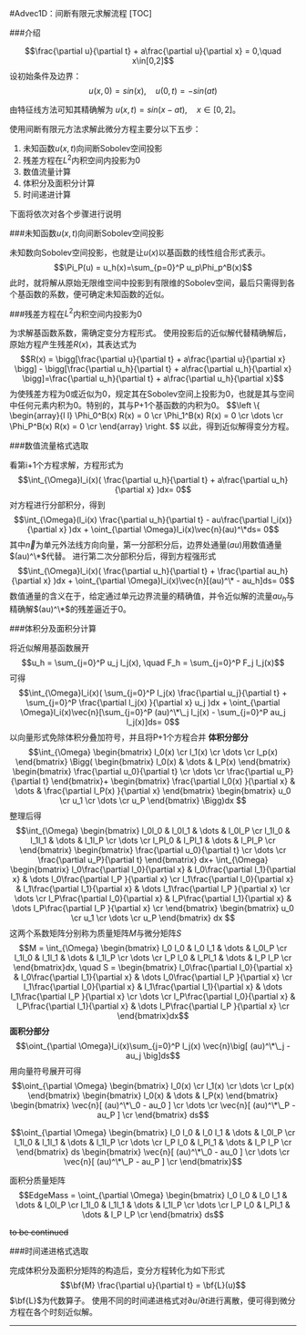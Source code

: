 #Advec1D：间断有限元求解流程
[TOC]

###介绍

$$\frac{\partial u}{\partial t} + a\frac{\partial u}{\partial x} = 0,\quad x\in[0,2]$$
设初始条件及边界：
$$u(x,0) = sin(x), \quad u(0,t) = -sin(at)$$

由特征线方法可知其精确解为 $u(x,t) = sin(x-at), \quad x\in[0,2]$。

使用间断有限元方法求解此微分方程主要分以下五步：
1. 未知函数$u(x,t)$向间断Sobolev空间投影
2. 残差方程在$L^2$内积空间内投影为0
3. 数值流量计算
4. 体积分及面积分计算
5. 时间递进计算

下面将依次对各个步骤进行说明

###未知函数$u(x,t)$向间断Sobolev空间投影

未知数向Sobolev空间投影，也就是让$u(x)$以基函数的线性组合形式表示。
$$\Pi_P(u) = u_h(x)=\sum_{p=0}^P u_p\Phi_p^B(x)$$
此时，就将解从原始无限维空间中投影到有限维的Sobolev空间，最后只需得到各个基函数的系数，便可确定未知函数的近似。

###残差方程在$L^2$内积空间内投影为0

为求解基函数系数，需确定变分方程形式。
使用投影后的近似解代替精确解后，原始方程产生残差$R(x)$，其表达式为
$$R(x) = \bigg[\frac{\partial u}{\partial t} + a\frac{\partial u}{\partial x} \bigg]  - \bigg[\frac{\partial u_h}{\partial t} + a\frac{\partial u_h}{\partial x} \bigg]=\frac{\partial u_h}{\partial t} + a\frac{\partial u_h}{\partial x}$$
为使残差方程为0或近似为0，规定其在Sobolev空间上投影为0，也就是其与空间中任何元素内积为0。特别的，其与P+1个基函数的内积为0。
$$\left \\{ \begin{array}{l l}
\Phi_0^B(x) R(x) = 0 \cr
\Phi_1^B(x) R(x) = 0 \cr
\dots \cr
\Phi_P^B(x) R(x) = 0 \cr
\end{array} \right. $$
以此，得到近似解得变分方程。

###数值流量格式选取

看第i+1个方程求解，方程形式为
$$\int_{\Omega}l_i(x)( \frac{\partial u_h}{\partial t} + a\frac{\partial u_h}{\partial x} )dx= 0$$
对方程进行分部积分，得到
$$\int_{\Omega}(l_i(x) \frac{\partial u_h}{\partial t} - au\frac{\partial l_i(x)}{\partial x} )dx + \oint_{\partial \Omega}l_i(x)\vec{n}(au)^\*ds= 0$$
其中$\vec{n}$为单元外法线方向向量，第一分部积分后，边界处通量$(au)$用数值通量$(au)^\*$代替。
进行第二次分部积分后，得到方程强形式
$$\int_{\Omega}l_i(x)( \frac{\partial u_h}{\partial t} + \frac{\partial au_h}{\partial x} )dx + \oint_{\partial \Omega}l_i(x)\vec{n}[(au)^\* - au_h]ds= 0$$
数值通量的含义在于，给定通过单元边界流量的精确值，并令近似解的流量$au_h$与精确解$(au)^\*$的残差逼近于0。

###体积分及面积分计算

将近似解用基函数展开
$$u_h = \sum_{j=0}^P u_j l_j(x), \quad F_h = \sum_{j=0}^P F_j l_j(x)$$
可得
$$\int_{\Omega}l_i(x)(  \sum_{j=0}^P l_j(x) \frac{\partial u_j}{\partial t} +  \sum_{j=0}^P \frac{\partial l_j(x) }{\partial x} u_j )dx + \oint_{\partial \Omega}l_i(x)\vec{n}[\sum_{j=0}^P (au)^\*\_j l_j(x) - \sum_{j=0}^P au_j l_j(x)]ds= 0$$
以向量形式免除体积分叠加符号，并且将P+1个方程合并
**体积分部分**
$$\int_{\Omega}
\begin{bmatrix} l_0(x) \cr l_1(x) \cr \dots \cr l_p(x) 
\end{bmatrix}
\Bigg(
\begin{bmatrix} l_0(x) & \dots & l_P(x)
\end{bmatrix}
\begin{bmatrix} \frac{\partial u_0}{\partial t} \cr \dots \cr \frac{\partial u_P}{\partial t}
\end{bmatrix}+
\begin{bmatrix} \frac{\partial l_0(x) }{\partial x} & \dots & \frac{\partial l_P(x) }{\partial x}
\end{bmatrix}
\begin{bmatrix} u_0 \cr u_1 \cr \dots \cr u_P
\end{bmatrix}
\Bigg)dx $$
整理后得
$$\int_{\Omega}
\begin{bmatrix} 
l_0l_0 & l_0l_1 & \dots & l_0l_P \cr
l_1l_0 & l_1l_1 & \dots & l_1l_P \cr
\dots \cr
l_Pl_0 & l_Pl_1 & \dots & l_Pl_P \cr
\end{bmatrix}
\begin{bmatrix} \frac{\partial u_0}{\partial t} \cr \dots \cr \frac{\partial u_P}{\partial t}
\end{bmatrix} dx+
\int_{\Omega}
\begin{bmatrix} 
l_0\frac{\partial l_0}{\partial x} & l_0\frac{\partial l_1}{\partial x} & \dots l_0\frac{\partial l_P }{\partial x} \cr
l_1\frac{\partial l_0}{\partial x} & l_1\frac{\partial l_1}{\partial x} & \dots l_1\frac{\partial l_P }{\partial x} \cr
\dots \cr
l_P\frac{\partial l_0}{\partial x} & l_P\frac{\partial l_1}{\partial x} & \dots l_P\frac{\partial l_P }{\partial x} \cr
\end{bmatrix}
\begin{bmatrix} u_0 \cr u_1 \cr \dots \cr u_P
\end{bmatrix}
dx $$
这两个系数矩阵分别称为质量矩阵$M$与微分矩阵$S$
$$M = \int_{\Omega}
\begin{bmatrix} 
l_0 l_0 & l_0 l_1 & \dots & l_0l_P \cr
l_1l_0 & l_1l_1 & \dots & l_1l_P \cr
\dots \cr
l_P l_0 & l_Pl_1 & \dots & l_P l_P \cr
\end{bmatrix}dx, \quad
S = \begin{bmatrix} 
l_0\frac{\partial l_0}{\partial x} & l_0\frac{\partial l_1}{\partial x} & \dots l_0\frac{\partial l_P }{\partial x} \cr
l_1\frac{\partial l_0}{\partial x} & l_1\frac{\partial l_1}{\partial x} & \dots l_1\frac{\partial l_P }{\partial x} \cr
\dots \cr
l_P\frac{\partial l_0}{\partial x} & l_P\frac{\partial l_1}{\partial x} & \dots l_P\frac{\partial l_P }{\partial x} \cr
\end{bmatrix}dx$$
**面积分部分**
$$\oint_{\partial \Omega}l_i(x)\sum_{j=0}^P l_j(x) \vec{n}\big[ (au)^\*\_j  - au_j \big]ds$$
用向量符号展开可得
$$\oint_{\partial \Omega}
\begin{bmatrix} l_0(x) \cr l_1(x) \cr \dots \cr l_p(x) 
\end{bmatrix}
\begin{bmatrix}
l_0(x) & \dots & l_P(x)
\end{bmatrix}
\begin{bmatrix}
\vec{n}[ (au)^\*\_0  - au_0 ] \cr \dots \cr \vec{n}[ (au)^\*\_P  - au_P ] \cr 
\end{bmatrix} ds$$

$$\oint_{\partial \Omega}
\begin{bmatrix} 
l_0 l_0 & l_0 l_1 & \dots & l_0l_P \cr
l_1l_0 & l_1l_1 & \dots & l_1l_P \cr
\dots \cr
l_P l_0 & l_Pl_1 & \dots & l_P l_P \cr
\end{bmatrix} ds
\begin{bmatrix}
\vec{n}[ (au)^\*\_0  - au_0 ] \cr \dots \cr \vec{n}[ (au)^\*\_P  - au_P ] \cr 
\end{bmatrix}$$

面积分质量矩阵
$$EdgeMass = \oint_{\partial \Omega}
\begin{bmatrix} 
l_0 l_0 & l_0 l_1 & \dots & l_0l_P \cr
l_1l_0 & l_1l_1 & \dots & l_1l_P \cr
\dots \cr
l_P l_0 & l_Pl_1 & \dots & l_P l_P \cr
\end{bmatrix} ds$$


~~to be continued~~

###时间递进格式选取

完成体积分及面积分矩阵的构造后，变分方程转化为如下形式
$$\bf{M} \frac{\partial u}{\partial t} = \bf{L}(u)$$
$\bf{L}$为代数算子。
使用不同的时间递进格式对${\partial u}/{\partial t}$进行离散，便可得到微分方程在各个时刻近似解。

[^1]: Nodal discontinuous Galerkin methods - algorithms, analysis, and applications

---
